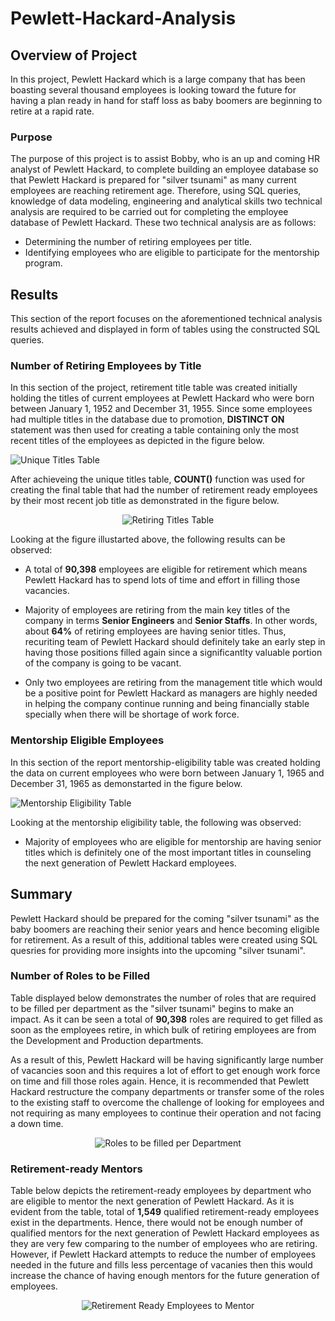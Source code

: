 # Pewlett-Hackard-Analysis

## Overview of Project

In this project, Pewlett Hackard which is a large company that has been boasting several thousand employees is looking toward the future for having a plan ready in hand for staff loss as baby boomers are beginning to retire at a rapid rate.

### Purpose

The purpose of this project is to assist Bobby, who is an up and coming HR analyst of Pewlett Hackard, to complete building an employee database so that Pewlett Hackard is prepared for "silver tsunami" as many current employees are reaching retirement age. Therefore, using SQL queries, knowledge of data modeling, engineering and analytical skills two technical analysis are required to be carried out for completing the employee database of Pewlett Hackard. These two technical analysis are as follows:

- Determining the number of retiring employees per title.
- Identifying employees who are eligible to participate for the mentorship program.

## Results

This section of the report focuses on the aforementioned technical analysis results achieved and displayed in form of tables using the constructed SQL queries.

### Number of Retiring Employees by Title

In this section of the project, retirement title table was created initially holding the titles of current employees at Pewlett Hackard who were born between January 1, 1952 and December 31, 1955. Since some employees had multiple titles in the database due to promotion, **DISTINCT ON** statement was then used for creating a table containing only the most recent titles of the employees as depicted in the figure below.
<br>

![Unique Titles Table](Resources/Unique_titles_table.png)

After achieveing the unique titles table, **COUNT()** function was used for creating the final table that had the number of retirement ready employees by their most recent job title as demonstrated in the figure below.
<br>
<div align="center">

![Retiring Titles Table](Resources/Retiring_title_table.png)
</div>

Looking at the figure illustarted above, the following results can be observed:

- A total of **90,398** employees are eligible for retirement which means Pewlett Hackard has to spend lots of time and effort in filling those vacancies.

- Majority of employees are retiring from the main key titles of the company in terms **Senior Engineers** and **Senior Staffs**. In other words, about **64%** of retiring employees are having senior titles. Thus, recuriting team of Pewlett Hackard should definitely take an early step in having those positions filled again since a significantlty valuable portion of the company is going to be vacant.

- Only two employees are retiring from the management title which would be a positive point for Pewlett Hackard as managers are highly needed in helping the company continue running and being financially stable specially when there will be shortage of work force.

### Mentorship Eligible Employees

In this section of the report mentorship-eligibility table was created holding the data on current employees who were born between January 1, 1965 and December 31, 1965 as demonstarted in the figure below.

![Mentorship Eligibility Table](Resources/Mentorship_eligibility_table.png)

Looking at the mentorship eligibility table, the following was observed:

- Majority of employees who are eligible for mentorship are having senior titles which is definitely one of the most important titles in counseling the next generation of Pewlett Hackard employees.


## Summary

Pewlett Hackard should be prepared for the coming "silver tsunami" as the baby boomers are reaching their senior years and hence becoming eligible for retirement. As a result of this, additional tables were created using SQL quesries for providing more insights into the upcoming "silver tsunami".

### Number of Roles to be Filled

Table displayed below demonstrates the number of roles that are required to be filled per department as the "silver tsunami" begins to make an impact. As it can be seen a total of **90,398** roles are required to get filled as soon as the employees retire, in which bulk of retiring employees are from the Development and Production departments. 

As a result of this, Pewlett Hackard will be having significantly large number of vacancies soon and this requires a lot of effort to get enough work force on time and fill those roles again. Hence, it is recommended that Pewlett Hackard restructure the company departments or transfer some of the roles to the existing staff to overcome the challenge of looking for employees and not requiring as many employees to continue their operation and not facing a down time.
<br>

<div align="center">

![Roles to be filled per Department](Resources/Roles_to_be_filled_table.png)
</div>

### Retirement-ready Mentors

Table below depicts the retirement-ready employees by department who are eligible to mentor the next generation of Pewlett Hackard. As it is evident from the table, total of **1,549** qualified retirement-ready employees exist in the departments. Hence, there would not be enough number of qualified mentors for the next generation of Pewlett Hackard employees as they are very few comparing to the number of employees who are retiring. However, if Pewlett Hackard attempts to reduce the number of employees needed in the future and fills less percentage of vacanies then this would increase the chance of having enough mentors for the future generation of employees.
<br>

<div align="center">

![Retirement Ready Employees to Mentor](Resources/Retirement_ready_mentors_table.png)
</div>